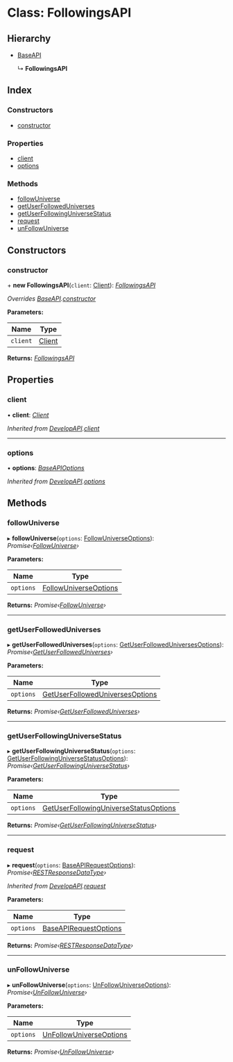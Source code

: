 
# Class: FollowingsAPI

## Hierarchy

* [BaseAPI](_client_apis_baseapi_.baseapi.md)

  ↳ **FollowingsAPI**

## Index

### Constructors

* [constructor](_client_apis_followingsapi_.followingsapi.md#constructor)

### Properties

* [client](_client_apis_followingsapi_.followingsapi.md#client)
* [options](_client_apis_followingsapi_.followingsapi.md#options)

### Methods

* [followUniverse](_client_apis_followingsapi_.followingsapi.md#followuniverse)
* [getUserFollowedUniverses](_client_apis_followingsapi_.followingsapi.md#getuserfolloweduniverses)
* [getUserFollowingUniverseStatus](_client_apis_followingsapi_.followingsapi.md#getuserfollowinguniversestatus)
* [request](_client_apis_followingsapi_.followingsapi.md#request)
* [unFollowUniverse](_client_apis_followingsapi_.followingsapi.md#unfollowuniverse)

## Constructors

### <a id="constructor" name="constructor"></a>  constructor

\+ **new FollowingsAPI**(`client`: [Client](_client_client_.client.md)): *[FollowingsAPI](_client_apis_followingsapi_.followingsapi.md)*

*Overrides [BaseAPI](_client_apis_baseapi_.baseapi.md).[constructor](_client_apis_baseapi_.baseapi.md#constructor)*

**Parameters:**

Name | Type |
------ | ------ |
`client` | [Client](_client_client_.client.md) |

**Returns:** *[FollowingsAPI](_client_apis_followingsapi_.followingsapi.md)*

## Properties

### <a id="client" name="client"></a>  client

• **client**: *[Client](_client_client_.client.md)*

*Inherited from [DevelopAPI](_client_apis_developapi_.developapi.md).[client](_client_apis_developapi_.developapi.md#client)*

___

### <a id="options" name="options"></a>  options

• **options**: *[BaseAPIOptions](../modules/_interfaces_apiinterfaces_.md#baseapioptions)*

*Inherited from [DevelopAPI](_client_apis_developapi_.developapi.md).[options](_client_apis_developapi_.developapi.md#options)*

## Methods

### <a id="followuniverse" name="followuniverse"></a>  followUniverse

▸ **followUniverse**(`options`: [FollowUniverseOptions](../modules/_client_apis_followingsapi_.md#followuniverseoptions)): *Promise‹[FollowUniverse](../modules/_client_apis_followingsapi_.md#followuniverse)›*

**Parameters:**

Name | Type |
------ | ------ |
`options` | [FollowUniverseOptions](../modules/_client_apis_followingsapi_.md#followuniverseoptions) |

**Returns:** *Promise‹[FollowUniverse](../modules/_client_apis_followingsapi_.md#followuniverse)›*

___

### <a id="getuserfolloweduniverses" name="getuserfolloweduniverses"></a>  getUserFollowedUniverses

▸ **getUserFollowedUniverses**(`options`: [GetUserFollowedUniversesOptions](../modules/_client_apis_followingsapi_.md#getuserfolloweduniversesoptions)): *Promise‹[GetUserFollowedUniverses](../modules/_client_apis_followingsapi_.md#getuserfolloweduniverses)›*

**Parameters:**

Name | Type |
------ | ------ |
`options` | [GetUserFollowedUniversesOptions](../modules/_client_apis_followingsapi_.md#getuserfolloweduniversesoptions) |

**Returns:** *Promise‹[GetUserFollowedUniverses](../modules/_client_apis_followingsapi_.md#getuserfolloweduniverses)›*

___

### <a id="getuserfollowinguniversestatus" name="getuserfollowinguniversestatus"></a>  getUserFollowingUniverseStatus

▸ **getUserFollowingUniverseStatus**(`options`: [GetUserFollowingUniverseStatusOptions](../modules/_client_apis_followingsapi_.md#getuserfollowinguniversestatusoptions)): *Promise‹[GetUserFollowingUniverseStatus](../modules/_client_apis_followingsapi_.md#getuserfollowinguniversestatus)›*

**Parameters:**

Name | Type |
------ | ------ |
`options` | [GetUserFollowingUniverseStatusOptions](../modules/_client_apis_followingsapi_.md#getuserfollowinguniversestatusoptions) |

**Returns:** *Promise‹[GetUserFollowingUniverseStatus](../modules/_client_apis_followingsapi_.md#getuserfollowinguniversestatus)›*

___

### <a id="request" name="request"></a>  request

▸ **request**(`options`: [BaseAPIRequestOptions](../modules/_client_apis_baseapi_.md#baseapirequestoptions)): *Promise‹[RESTResponseDataType](../modules/_interfaces_restinterfaces_.md#restresponsedatatype)›*

*Inherited from [DevelopAPI](_client_apis_developapi_.developapi.md).[request](_client_apis_developapi_.developapi.md#request)*

**Parameters:**

Name | Type |
------ | ------ |
`options` | [BaseAPIRequestOptions](../modules/_client_apis_baseapi_.md#baseapirequestoptions) |

**Returns:** *Promise‹[RESTResponseDataType](../modules/_interfaces_restinterfaces_.md#restresponsedatatype)›*

___

### <a id="unfollowuniverse" name="unfollowuniverse"></a>  unFollowUniverse

▸ **unFollowUniverse**(`options`: [UnFollowUniverseOptions](../modules/_client_apis_followingsapi_.md#unfollowuniverseoptions)): *Promise‹[UnFollowUniverse](../modules/_client_apis_followingsapi_.md#unfollowuniverse)›*

**Parameters:**

Name | Type |
------ | ------ |
`options` | [UnFollowUniverseOptions](../modules/_client_apis_followingsapi_.md#unfollowuniverseoptions) |

**Returns:** *Promise‹[UnFollowUniverse](../modules/_client_apis_followingsapi_.md#unfollowuniverse)›*
